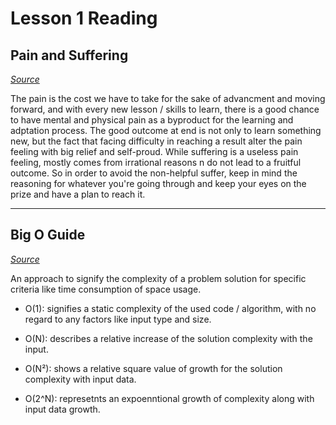 # Lesson 1 Reading

## Pain and Suffering

*[Source](https://codefellows.github.io/code-401-python-7.16.2-guide/curriculum/class-01/notes/pain_suffering)*

The pain is the cost we have to take for the sake of advancment and moving forward, and with every new lesson / skills to learn, there is a good chance to have mental and physical pain as a byproduct for the learning and adptation process. The good outcome at end is not only to learn something new, but the fact that facing difficulty in reaching a result alter the pain feeling with big relief and self-proud. While suffering is a useless pain feeling, mostly comes from irrational reasons n do not lead to a fruitful outcome. So in order to avoid the non-helpful suffer, keep in mind the reasoning for whatever you're going through and keep your eyes on the prize and have a plan to reach it.

---

## Big O Guide

*[Source](https://rob-bell.net/2009/06/a-beginners-guide-to-big-o-notation/)*

An approach to signify the complexity of a problem solution for specific criteria like time consumption of space usage.

- O(1): signifies a static complexity of the used code / algorithm, with no regard to any factors like input type and size.

- O(N): describes a relative increase of the solution complexity with the input.

- O(N²): shows a relative square value of growth for the solution complexity with input data.

- O(2^N): represetnts an expoenntional growth of complexity along with input data growth.

